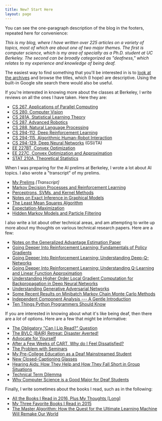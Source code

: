 ```yaml
---
title: New? Start Here
layout: page
---
```


You can see the one-paragraph description of the blog in the footers, repeated
here for convenience:

*This is my blog, where I have written over 225 articles on a variety of topics,
most of which are about one of two major themes. The first is computer science,
which is my area of specialty as a Ph.D. student at UC Berkeley. The second can
be broadly categorized as "deafness," which relates to my experience and
knowledge of being deaf.*

The easiest way to find something that you'll be interested in is to [look at
the archives][10] and browse the titles, which (I hope) are descriptive. Using
the built-in Google site search there would also be useful.

If you're interested in knowing more about the classes at Berkeley, I write
reviews on all the ones I have taken. Here they are:

- [CS 267, Applications of Parallel Computing][40]
- [CS 280, Computer Vision][39]
- [CS 281A, Statistical Learning Theory][38]
- [CS 287, Advanced Robotics][1]
- [CS 288, Natural Language Processing][37]
- [CS 294-112, Deep Reinforcement Learning][2]
- [CS 294-115, Algorithmic Human-Robot Interaction][29]
- [CS 294-129, Deep Neural Networks][43] (GSI/TA)
- [EE 227BT, Convex Optimization][3]
- [EE 227C, Convex Optimization and Approximation][4]
- [STAT 210A, Theoretical Statistics][28]

When I was preparing for the AI prelims at Berkeley, I wrote a lot about AI
topics. I also wrote a "transcript" of my prelims.

- [My Prelims][9] *[Transcript]*
- [Markov Decision Processes and Reinforcement Learning][5]
- [Perceptrons, SVMs, and Kernel Methods][6]
- [Notes on Exact Inference in Graphical Models][7]
- [The Least Mean Squares Algorithm][8]
- [Expectation-Maximization][35]
- [Hidden Markov Models and Particle Filtering][36]

I also write a lot about other technical areas, and am attempting to write up
more about my thoughts on various technical research papers. Here are a few:

- [Notes on the Generalized Advantage Estimation Paper][42]
- [Going Deeper Into Reinforcement Learning: Fundamentals of Policy Gradients][33]
- [Going Deeper Into Reinforcement Learning: Understanding Deep-Q-Networks][30]
- [Going Deeper Into Reinforcement Learning: Understanding Q-Learning and Linear Function Approximation][34]
- [Understanding Higher Order Local Gradient Computation for Backpropagation in Deep Neural Networks][32]
- [Understanding Generative Adversarial Networks][41]
- [Some Recent Results on Minibatch Markov Chain Monte Carlo Methods][25]
- [Independent Component Analysis --- A Gentle Introduction][17]
- [Ten Things Python Programmers Should Know][14]

If you are interested in knowing about what it's like being deaf, then there are
a *lot* of options.  Here are a few that might be informative:

- [The Obligatory "Can I Lip Read?" Question][19]
- [The BVLC (BAIR) Retreat: Disaster Averted!][18]
- [Advocate for Yourself][13]
- [After a Few Weeks of CART, Why do I Feel Dissatisfied?][16]
- [The Problem with Seminars][15]
- [My Pre-College Education as a Deaf Mainstreamed Student][22]
- [New Closed-Captioning Glasses][23]
- [Hearing Aids: How They Help and How They Fall Short in Group Situations][11]
- [Technical Term Dilemma][21]
- [Why Computer Science is a Good Major for Deaf Students][12]

Finally, I write sometimes about the books I read, such as in the following:

- [All the Books I Read in 2016, Plus My Thoughts [Long]][26]
- [My Three Favorite Books I Read in 2015][20]
- [The Master Algorithm: How the Quest for the Ultimate Learning Machine Will
  Remake Our World][27]

[1]:https://danieltakeshi.github.io/2015-12-21-review-of-advanced-robotics-cs-287-at-berkeley/
[2]:https://danieltakeshi.github.io/2015-12-17-review-of-deep-reinforcement-learning-cs-294-112-at-berkeley/
[3]:https://danieltakeshi.github.io/2015-12-22-review-of-convex-optimization-ee-227bt-at-berkeley/
[4]:https://danieltakeshi.github.io/2016-05-21-review-of-convex-optimization-and-approximation-ee-227c-at-berkeley/
[5]:https://danieltakeshi.github.io/2015-08-02-markov-decision-processes-and-reinforcement-learning/
[6]:https://danieltakeshi.github.io/2015-08-08-perceptrons-svms-and-kernel-methods.md/
[7]:https://danieltakeshi.github.io/2015-07-12-notes-on-exact-inference-in-graphical-models/
[8]:https://danieltakeshi.github.io/2015-07-29-the-least-mean-squares-algorithm/
[9]:https://danieltakeshi.github.io/2015-09-01-my-prelims/
[10]:https://danieltakeshi.github.io/archive.html
[11]:https://danieltakeshi.github.io/2012/08/06/hearing-aids-how-they-help-and-how-they-fall-short-in-group-situations/
[12]:https://danieltakeshi.github.io/2013/02/06/why-computer-science-is-a-good-major-for-deaf-students/
[13]:https://danieltakeshi.github.io/2015-06-20-advocate-for-yourself/
[14]:https://danieltakeshi.github.io/2013/07/05/ten-things-python-programmers-should-know/
[15]:https://danieltakeshi.github.io/2013/11/10/the-problem-with-seminars/
[16]:https://danieltakeshi.github.io/2014/10/05/after-a-few-weeks-of-cart-why-do-i-feel-dissatisfied/
[17]:https://danieltakeshi.github.io/2015/01/03/independent-component-analysis-a-gentle-introduction/
[18]:https://danieltakeshi.github.io/2016-04-16-the-bvlc-bair-retreat-disaster-averted/
[19]:https://danieltakeshi.github.io/2016-05-24-the-obligatory-can-i-lip-read-question/
[20]:https://danieltakeshi.github.io/2015-12-28-my-three-favorite-books-i-read-in-2015/
[21]:https://danieltakeshi.github.io/2012/02/04/technical-term-dilemma/
[22]:https://danieltakeshi.github.io/2013/08/08/my-pre-college-education-as-a-deaf-mainstreamed-student/
[23]:https://danieltakeshi.github.io/2013/06/28/new-closed-captioning-glasses/
[24]:https://danieltakeshi.github.io/2013/07/12/its-time-to-ditch-powerpoint-and-word-in-favor-of-latex/
[25]:https://danieltakeshi.github.io/2016-06-19-some-recent-results-on-minibatch-markov-chain-monte-carlo-methods/
[26]:https://danieltakeshi.github.io/2016/12/31/all-the-books-i-read-in-2016-plus-my-thoughts-long
[27]:https://danieltakeshi.github.io/2016-05-31-the-master-algorithm-how-the-quest-for-the-ultimate-learning-machine-will-remake-our-world/
[28]:https://danieltakeshi.github.io/2016/12/20/review-of-theoretical-statistics-stat-210a-at-berkeley/
[29]:https://danieltakeshi.github.io/2016/12/20/review-of-algorithmic-human-robot-interaction-cs-294-115-at-berkeley/
[30]:https://danieltakeshi.github.io/2016/12/01/going-deeper-into-reinforcement-learning-understanding-dqn/
[31]:https://danieltakeshi.github.io/2016/12/30/five-years-of-blogging/
[32]:https://danieltakeshi.github.io/2017/01/21/understanding-higher-order-local-gradient-computation-for-backpropagation-in-deep-neural-networks/
[33]:https://danieltakeshi.github.io/2017/03/28/going-deeper-into-reinforcement-learning-fundamentals-of-policy-gradients/
[34]:https://danieltakeshi.github.io/2016/10/31/going-deeper-into-reinforcement-learning-understanding-q-learning-and-linear-function-approximation/
[35]:https://danieltakeshi.github.io/2015-07-25-hidden-markov-models-and-particle-filtering/
[36]:https://danieltakeshi.github.io/2015-07-18-expectation-maximization/
[37]:https://danieltakeshi.github.io/2015/02/14/review-of-natural-language-processing-cs-288-at-berkeley/
[38]:https://danieltakeshi.github.io/2014/12/30/review-of-statistical-learning-theory-cs-281a-at-berkeley/
[39]:https://danieltakeshi.github.io/2015-05-31-review-computer-vision-berkeley/
[40]:https://danieltakeshi.github.io/2016-05-27-review-of-applications-of-parallel-computing-cs-267-at-berkeley/
[41]:https://danieltakeshi.github.io/2017/03/05/understanding-generative-adversarial-networks/
[42]:https://danieltakeshi.github.io/2017/04/02/notes-on-the-generalized-advantage-estimation-paper/
[43]:https://danieltakeshi.github.io/2016/12/19/reflections-on-being-a-gsi-for-deep-neural-networks-cs-294-129-at-berkeley/
